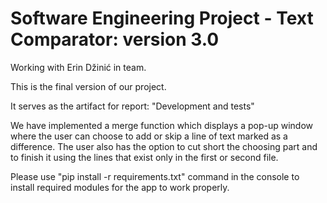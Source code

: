 # Software Engineering Project - Text Comparator: version 3.0

Working with Erin Džinić in team.

This is the final version of our project. 

It serves as the artifact for report: "Development and tests"

We have implemented a merge function which displays a pop-up window where the user can choose to add or skip a line of text marked as a difference.
The user also has the option to cut short the choosing part and to finish it using the lines that exist only in the first or second file. 

Please use "pip install -r requirements.txt" command in the console to install required modules for the app to work properly. 
